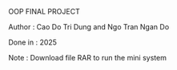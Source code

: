 OOP FINAL PROJECT

Author : Cao Do Tri Dung and Ngo Tran Ngan Do

Done in : 2025

Note : Download file RAR to run the mini system
